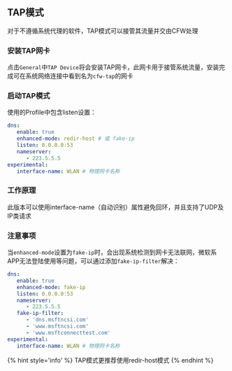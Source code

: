 ## TAP模式

对于不遵循系统代理的软件，TAP模式可以接管其流量并交由CFW处理


### 安装TAP网卡
点击``General``中``TAP Device``将会安装TAP网卡，此网卡用于接管系统流量，安装完成可在系统网络连接中看到名为``cfw-tap``的网卡

### 启动TAP模式

使用的Profile中包含listen设置：
```yaml
dns:
   enable: true
   enhanced-mode: redir-host # 或 fake-ip
   listen: 0.0.0.0:53
   nameserver:
      - 223.5.5.5
experimental:
   interface-name: WLAN # 物理网卡名称
```

### 工作原理

此版本可以使用interface-name（自动识别）属性避免回环，并且支持了UDP及IP类请求

### 注意事项

当``enhanced-mode``设置为``fake-ip``时，会出现系统检测到网卡无法联网，微软系APP无法登陆使用等问题，可以通过添加``fake-ip-filter``解决：

```yaml
dns:
   enable: true
   enhanced-mode: fake-ip
   listen: 0.0.0.0:53
   nameserver:
      - 223.5.5.5
   fake-ip-filter:
      - 'dns.msftncsi.com'
      - 'www.msftncsi.com'
      - 'www.msftconnecttest.com'
experimental:
   interface-name: WLAN # 物理网卡名称
```

{% hint style='info' %}
TAP模式更推荐使用redir-host模式
{% endhint %}